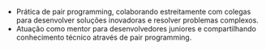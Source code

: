 - Prática de pair programming, colaborando estreitamente com colegas para desenvolver soluções inovadoras e resolver problemas complexos. 
- Atuação como mentor para desenvolvedores juniores e compartilhando conhecimento técnico através de pair programming.